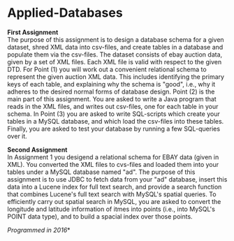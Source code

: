 # Applied-Databases

**First Assignment**  
The purpose of this assignment is to
design a database schema for a given dataset,
shred XML data into csv-files, and
create tables in a database and populate them via the csv-files.
The dataset consists of ebay auction data, given by a set of XML files. Each XML file is valid with respect to the given DTD. For Point (1) you will work out a convenient relational schema to represent the given auction XML data. This includes identifying the primary keys of each table, and explaining why the schema is "good", i.e., why it adheres to the desired normal forms of database design. Point (2) is the main part of this assignment. You are asked to write a Java program that reads in the XML files, and writes out csv-files, one for each table in your schema. In Point (3) you are asked to write SQL-scripts which create your tables in a MySQL database, and which load the csv-files into these tables. Finally, you are asked to test your database by running a few SQL-queries over it.

**Second Assignment**  
In Assignment 1 you desigend a relational schema for EBAY data (given in XML). You converted the XML files to cvs-files and loaded them into your tables under a MySQL database named "ad". The purpose of this assignment is to
use JDBC to fetch data from your "ad" database,
insert this data into a Lucene index for full text search, and
provide a search function that combines Lucene's full text search with MySQL's spatial queries.
To efficiently carry out spatial search in MySQL, you are asked to convert the longitude and latitude information of itmes into points (i.e., into MySQL's POINT data type), and to build a spacial index over those points.


*Programmed in 2016**

